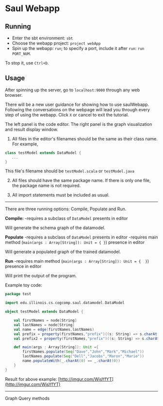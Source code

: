 # Saul Webapp 

## Running
- Enter the sbt environment: `sbt`
- Choose the webapp project: `project webApp`
- Spin up the webapp: `run`; to specify a port, include it after `run`: `run PORT_NUM`. 

To stop it, use `Ctrl+D`. 

## Usage
After spinning up the server, go to `localhost:9000` through any web browser.

There will be a new user guidance for showing how to use saulWebapp.
Following the conversations on the webpage will lead you through every step of using the webapp.
Click `X` or cancel to exit the tutorial.

The left panel is the code editor.
The right panel is the graph visualization and result display window.

1. All files in the editor's filenames should be the same as their class name.
For example,
```scala
class testModel extends DataModel {
   ...
}
```
This file's filename should be `testModel.scala` or `testModel.java`

2. All files should have the same package name. If there is only one file, the package name is not required.

3. All import statements must be included as usual.
***
There are three running options: Compile, Populate and Run.

**Compile:**
-requires a subclass of `DataModel` presents in editor

Will generate the schema graph of the datamodel.

**Populate**
-requires a subclass of `DataModel` presents in editor
-requires main method (`main(args : Array[String]): Unit = { }`) presence in editor

Will generate a populated graph of the trained datamodel.

**Run**
-requires main method (`main(args : Array[String]): Unit = {  }`) presence in editor

Will print the output of the program.

Example toy code:
```scala
package test

import edu.illinois.cs.cogcomp.saul.datamodel.DataModel

object testModel extends DataModel {

    val firstNames = node[String]
    val lastNames = node[String]
    val name = edge(firstNames,lastNames)
    val prefix = property(firstNames,"prefix")((s: String) => s.charAt(1).toString)
    val prefix2 = property(firstNames,"prefix")((s: String) => s.charAt(0).toString)

    def main(args : Array[String]): Unit ={
        firstNames.populate(Seq("Dave","John","Mark","Michael"))
        lastNames.populate(Seq("Dell","Jacobs","Maron","Mario"))
        name.populateWith(_.charAt(0) == _.charAt(0))
    }
}
```

Result for above example: [http://imgur.com/WjsYfYT](http://imgur.com/WjsYfYT)

***

Graph Query methods
